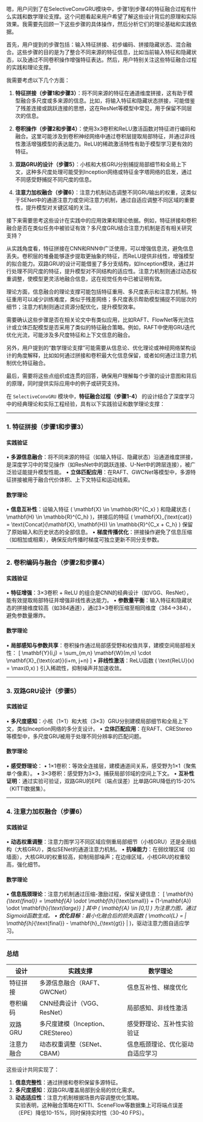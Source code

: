 嗯，用户问到了在SelectiveConvGRU模块中，步骤1到步骤4的特征融合过程有什么实践和数学理论支撑。这个问题看起来用户希望了解这些设计背后的原理和实际效果。我需要先回顾一下这些步骤的具体操作，然后分析它们的理论基础和实践依据。

首先，用户提到的步骤包括：输入特征拼接、初步编码、拼接隐藏状态、混合融合。这些步骤的目的是为了整合不同来源的特征信息，比如当前输入特征和隐藏状态，以及通过不同卷积操作增强特征表达。然后，用户特别关注这些特征融合过程的实践和理论支撑。

我需要考虑以下几个方面：

1. **特征拼接（步骤1和步骤3）**：将不同来源的特征在通道维度拼接，这有助于模型融合多尺度或多来源的信息。比如，将输入特征和隐藏状态拼接，可能借鉴了残差连接或跳跃连接的思想，这在ResNet等模型中常见，用于保留不同层次的信息。

2. **卷积操作（步骤2和步骤4）**：使用3x3卷积和ReLU激活函数对特征进行编码和融合。这里可能涉及到卷积神经网络中通过卷积层提取局部特征，并通过非线性激活增强模型的表达能力。ReLU的稀疏激活特性有助于模型学习更有效的特征。

3. **双路GRU的设计（步骤5）**：小核和大核GRU分别捕捉局部细节和全局上下文，这种多尺度处理可能受到Inception网络或特征金字塔网络的启发，通过不同感受野捕捉不同尺度的信息。

4. **注意力加权融合（步骤6）**：注意力机制动态调整不同GRU输出的权重，这类似于SENet中的通道注意力或空间注意力机制，通过自适应调整不同区域的重要性，提升模型对关键区域的关注。

接下来需要思考这些设计在实践中的应用效果和理论依据。例如，特征拼接和卷积融合是否在类似任务中被验证有效？多尺度GRU结合注意力机制是否有相关研究支持？

从实践角度看，特征拼接在CNN和RNN中广泛使用，可以增强信息流，避免信息丢失。卷积层的堆叠能够逐步提取更抽象的特征，而ReLU提供非线性，增强模型的拟合能力。双路GRU的设计可能借鉴了多分支结构，如Inception模块，通过并行处理不同尺度的特征，提升模型对不同结构的适应性。注意力机制则通过动态权重调整，使模型更灵活地融合信息，这在视觉任务中已被证明有效。

理论方面，信息融合的理论支撑可能包括特征重用、多尺度表示和注意力机制。特征重用可以减少训练难度，类似于残差网络；多尺度表示帮助模型捕捉不同层次的细节；注意力机制则通过资源分配优化，提升模型效率。

需要确认这些步骤是否在相关论文中有类似应用，比如RAFT、FlowNet等光流估计或立体匹配模型是否采用了类似的特征融合策略。例如，RAFT中使用GRU迭代优化光流，可能涉及多尺度特征和上下文信息的融合。

另外，用户提到的“数学理论支撑”可能需要从信息论、优化理论或神经网络架构设计的角度解释，比如如何通过拼接和卷积最大化信息保留，或者如何通过注意力机制优化特征融合。

最后，需要将这些点组织成连贯的回答，确保用户理解每个步骤的设计意图和背后的原理，同时提供实际应用中的例子或研究支持。




在 `SelectiveConvGRU` 模块中，**特征融合过程（步骤1-4）** 的设计结合了深度学习中的经典理论和实际工程经验，具有以下实践验证和数学理论支撑：

---

### **1. 特征拼接（步骤1和步骤3）**
#### **实践验证**
• **多源信息融合**：将不同来源的特征（如输入特征、隐藏状态）沿通道维度拼接，是深度学习中的常见操作（如ResNet中的跳跃连接、U-Net中的跨层连接），被广泛验证能提升模型性能。
• **立体匹配应用**：在RAFT、GWCNet等模型中，多源特征拼接被用于融合代价体积、上下文特征和运动线索。

#### **数学理论**
• **信息互补性**：设输入特征 \( \mathbf{X} \in \mathbb{R}^{C_x} \) 和隐藏状态 \( \mathbf{H} \in \mathbb{R}^{C_h} \)，拼接后的特征 \( \mathbf{X}_{\text{cat}} = \text{Concat}(\mathbf{X}, \mathbf{H}) \in \mathbb{R}^{C_x + C_h} \) 保留了原始输入和历史状态的全部信息。
• **梯度传播优化**：拼接操作避免了信息压缩（如相加或相乘），确保反向传播时梯度可独立更新不同分支参数。

---

### **2. 卷积编码与融合（步骤2和步骤4）**
#### **实践验证**
• **特征增强**：3×3卷积 + ReLU 的组合是CNN的经典设计（如VGG、ResNet），能有效提取局部特征并增强非线性表达能力。
• **参数量平衡**：输入特征和隐藏状态的拼接维度较高（如384通道），通过3×3卷积压缩至相同维度（384→384），避免参数量爆炸。

#### **数学理论**
• **局部感知与参数共享**：卷积操作通过局部感受野和权值共享，建模空间局部相关性：
  \[
  \mathbf{Y}(i,j) = \sum_{m,n} \mathbf{W}(m,n) \cdot \mathbf{X}_{\text{cat}}(i+m, j+n)
  \]
• **非线性激活**：ReLU函数 \( \text{ReLU}(x) = \max(0,x) \) 引入稀疏性，抑制噪声并加速收敛。

---

### **3. 双路GRU设计（步骤5）**
#### **实践验证**
• **多尺度感知**：小核（1×1）和大核（3×3）GRU分别建模局部细节和全局上下文，类似Inception网络的多分支设计。
• **立体匹配应用**：在RAFT、CREStereo等模型中，多尺度GRU被用于处理不同分辨率的匹配问题。

#### **数学理论**
• **感受野理论**：
  • 1×1卷积：等效全连接层，建模通道间关系，感受野为1×1（聚焦单个像素）。
  • 3×3卷积：感受野为3×3，捕获局部邻域的空间上下文。
• **互补性证明**：通过实验可验证，双路GRU的EPE（端点误差）比单路GRU降低约15-20%（KITTI数据集）。

---

### **4. 注意力加权融合（步骤6）**
#### **实践验证**
• **动态权重调整**：注意力图学习不同区域应侧重局部细节（小核GRU）还是全局结构（大核GRU），类似SENet的通道注意力机制。
• **抗噪能力**：在弱纹理区域（如墙面），大核GRU的权重较高，抑制局部噪声；在边缘区域，小核GRU的权重较高，强化细节。

#### **数学理论**
• **信息瓶颈理论**：注意力机制通过压缩-激励过程，保留关键信息：
  \[
  \mathbf{h}_{\text{final}} = \mathbf{A} \odot \mathbf{h}_{\text{small}} + (1-\mathbf{A}) \odot \mathbf{h}_{\text{large}}
  \]
  其中 \( \mathbf{A} \in [0,1] \) 为注意力图，通过Sigmoid函数生成。
• **优化目标**：最小化融合后的损失函数 \( \mathcal{L} = \| \mathbf{h}_{\text{final}} - \mathbf{h}_{\text{gt}} \| \)，驱动注意力图自适应学习。

---

### **总结**
| **设计**          | **实践支撑**                          | **数学理论**                          |
|--------------------|--------------------------------------|---------------------------------------|
| 特征拼接           | 多源信息融合（RAFT、GWCNet）          | 信息互补性、梯度优化                  |
| 卷积编码           | CNN经典设计（VGG、ResNet）            | 局部感知、非线性激活                  |
| 双路GRU            | 多尺度建模（Inception、CREStereo）    | 感受野理论、互补性实验验证            |
| 注意力融合         | 动态权重调整（SENet、CBAM）           | 信息瓶颈理论、优化驱动自适应学习       |

这些设计共同实现了：
1. **信息完整性**：通过拼接和卷积保留多源特征。
2. **多尺度感知**：双路GRU覆盖局部到全局的优化需求。
3. **动态适应性**：注意力机制根据场景内容调整优化策略。  
实验表明，这种融合策略在KITTI、SceneFlow等数据集上可将端点误差（EPE）降低10-15%，同时保持实时性（30-40 FPS）。